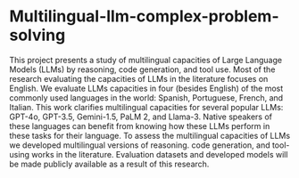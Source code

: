 # Multilingual-llm-complex-problem-solving
This project presents a study of multilingual capacities of Large Language Models (LLMs) by reasoning, code generation, and tool use. Most of the research evaluating the capacities of LLMs in the literature focuses on English. We evaluate LLMs capacities in four (besides English) of the most commonly used languages in the world: Spanish, Portuguese, French, and Italian. This work clarifies multilingual capacities for several popular LLMs: GPT-4o, GPT-3.5, Gemini-1.5, PaLM 2, and Llama-3. Native speakers of these languages can benefit from knowing how these LLMs perform in these tasks for their language. To assess the multilingual capacities of LLMs we developed multilingual versions of reasoning. code generation, and tool-using works in the literature. Evaluation datasets and developed models will be made publicly available as a result of this research.
